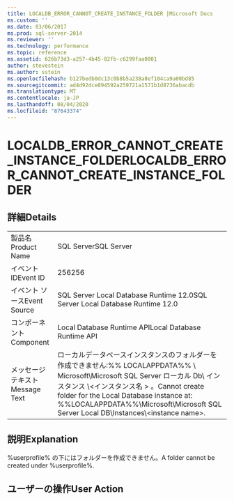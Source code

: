 ```yaml
---
title: LOCALDB_ERROR_CANNOT_CREATE_INSTANCE_FOLDER |Microsoft Docs
ms.custom: ''
ms.date: 03/06/2017
ms.prod: sql-server-2014
ms.reviewer: ''
ms.technology: performance
ms.topic: reference
ms.assetid: 626b73d3-a257-4b45-82fb-c6299faa0001
author: stevestein
ms.author: sstein
ms.openlocfilehash: b127bedb0dc13c0b8b5a238a8ef104ca9a00bd85
ms.sourcegitcommit: ad4d92dce894592a259721a1571b1d8736abacdb
ms.translationtype: MT
ms.contentlocale: ja-JP
ms.lasthandoff: 08/04/2020
ms.locfileid: "87643374"
---
```

# <a name="localdb_error_cannot_create_instance_folder"></a><span data-ttu-id="32f68-102">LOCALDB_ERROR_CANNOT_CREATE_INSTANCE_FOLDER</span><span class="sxs-lookup"><span data-stu-id="32f68-102">LOCALDB_ERROR_CANNOT_CREATE_INSTANCE_FOLDER</span></span>
    
## <a name="details"></a><span data-ttu-id="32f68-103">詳細</span><span class="sxs-lookup"><span data-stu-id="32f68-103">Details</span></span>  
  
|||  
|-|-|  
|<span data-ttu-id="32f68-104">製品名</span><span class="sxs-lookup"><span data-stu-id="32f68-104">Product Name</span></span>|<span data-ttu-id="32f68-105">SQL Server</span><span class="sxs-lookup"><span data-stu-id="32f68-105">SQL Server</span></span>|  
|<span data-ttu-id="32f68-106">イベント ID</span><span class="sxs-lookup"><span data-stu-id="32f68-106">Event ID</span></span>|<span data-ttu-id="32f68-107">256</span><span class="sxs-lookup"><span data-stu-id="32f68-107">256</span></span>|  
|<span data-ttu-id="32f68-108">イベント ソース</span><span class="sxs-lookup"><span data-stu-id="32f68-108">Event Source</span></span>|<span data-ttu-id="32f68-109">SQL Server Local Database Runtime 12.0</span><span class="sxs-lookup"><span data-stu-id="32f68-109">SQL Server Local Database Runtime 12.0</span></span>|  
|<span data-ttu-id="32f68-110">コンポーネント</span><span class="sxs-lookup"><span data-stu-id="32f68-110">Component</span></span>|<span data-ttu-id="32f68-111">Local Database Runtime API</span><span class="sxs-lookup"><span data-stu-id="32f68-111">Local Database Runtime API</span></span>|  
|<span data-ttu-id="32f68-112">メッセージ テキスト</span><span class="sxs-lookup"><span data-stu-id="32f68-112">Message Text</span></span>|<span data-ttu-id="32f68-113">ローカルデータベースインスタンスのフォルダーを作成できません:%% LOCALAPPDATA%% \ Microsoft\Microsoft SQL Server ローカル Db\ インスタンス \\<インスタンス名 \> 。</span><span class="sxs-lookup"><span data-stu-id="32f68-113">Cannot create folder for the Local Database instance at: %%LOCALAPPDATA%%\Microsoft\Microsoft SQL Server Local DB\Instances\\<instance name\>.</span></span>|  
  
## <a name="explanation"></a><span data-ttu-id="32f68-114">説明</span><span class="sxs-lookup"><span data-stu-id="32f68-114">Explanation</span></span>  
 <span data-ttu-id="32f68-115">%userprofile% の下にはフォルダーを作成できません。</span><span class="sxs-lookup"><span data-stu-id="32f68-115">A folder cannot be created under %userprofile%.</span></span>  
  
## <a name="user-action"></a><span data-ttu-id="32f68-116">ユーザーの操作</span><span class="sxs-lookup"><span data-stu-id="32f68-116">User Action</span></span>  
  
